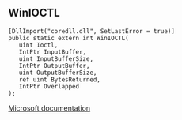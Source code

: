 ## WinIOCTL

```
[DllImport("coredll.dll", SetLastError = true)]
public static extern int WinIOCTL(
   uint Ioctl,
   IntPtr InputBuffer,
   uint InputBufferSize,
   IntPtr OutputBuffer,
   uint OutputBufferSize,
   ref uint BytesReturned,
   IntPtr Overlapped
);
```

[Microsoft documentation](https://docs.microsoft.com/en-us/windows-hardware/drivers/kernel/using-ioctl-codes)
